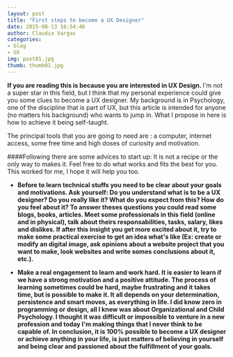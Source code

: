 ```yaml
---
layout: post
title: "First steps to become a UX Designer"
date: 2015-08-13 16:54:46
author: Claudia Vargas
categories: 
- blog 
- UX
img: post01.jpg
thumb: thumb01.jpg
---
```


<b> If you are reading this is because you are interested in UX Design. </b> I'm not a super star in this field, but I think that my personal experience could give you some clues to become a UX designer. My background is in Psychology, one of the discipline that is part of UX, but this article is intended for anyone (no matters his background) who wants to jump in. What I propose in here is how to achieve it being self-taught. <!--more-->
	
The principal tools that you are going to need are : a computer, internet access, some free time and high doses of curiosity and motivation.

####Following there are some advices to start up: 
It is not a recipe or the only way to makes it. Feel free to do what works and fits the best for you. This worked for me, I hope it will help you too.

* <b>Before to learn technical stuffs you need to be clear about your goals and motivations.<b> Ask yourself: Do you understand what is to be a UX designer? Do you really like it? What do you expect from this? How do you feel about it? To answer theses questions you could read some blogs, books, articles. Meet some professionals in this field (online and in physical), talk about theirs responsabilities, tasks, salary, likes and dislikes. If after this insight you get more excited about it, try to make some practical exercise to get an idea what's like (Ex: create or modify an digital image, ask opinions about a website project that you want to make, look websites and write somes conclusions about it, etc.). 
  
 * <b>Make a real engagement to learn and work hard.<b> It is easier to learn if we have a strong motivation and a positive attitude. The process of learning sometimes could be hard, maybe frustrating and it takes time, but is possible to make it. It all depends on your determination, persistence and smart moves, as everything in life. I did know zero in programming or design, all I knew was about Organizational and Child Psychology. I thought it was difficult or impossible to venture in a new profession and today I'm making things that I never think to be capable of. In conclusion, it is 100% possible to become a UX designer or achieve anything in your life, is just matters of believing in yourself and being clear and passioned about the fulfillment of your goals.
	
	  
